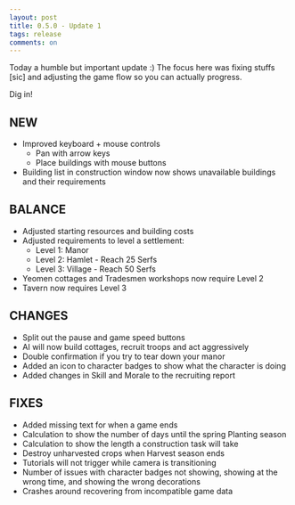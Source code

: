 ```yaml
---
layout: post
title: 0.5.0 - Update 1
tags: release
comments: on
---
```


Today a humble but important update :) The focus here was fixing stuffs [sic] and adjusting the game flow so you can actually progress.
<!--more-->
Dig in!

## NEW

* Improved keyboard + mouse controls
  * Pan with arrow keys
  * Place buildings with mouse buttons
* Building list in construction window now shows unavailable buildings and their requirements

## BALANCE

* Adjusted starting resources and building costs
* Adjusted requirements to level a settlement:
  * Level 1: Manor
  * Level 2: Hamlet - Reach 25 Serfs
  * Level 3: Village - Reach 50 Serfs
* Yeomen cottages and Tradesmen workshops now require Level 2
* Tavern now requires Level 3

## CHANGES

* Split out the pause and game speed buttons
* AI will now build cottages, recruit troops and act aggressively
* Double confirmation if you try to tear down your manor
* Added an icon to character badges to show what the character is doing
* Added changes in Skill and Morale to the recruiting report

## FIXES

* Added missing text for when a game ends
* Calculation to show the number of days until the spring Planting season
* Calculation to show the length a construction task will take
* Destroy unharvested crops when Harvest season ends
* Tutorials will not trigger while camera is transitioning
* Number of issues with character badges not showing, showing at the wrong time, and showing the wrong decorations
* Crashes around recovering from incompatible game data
  